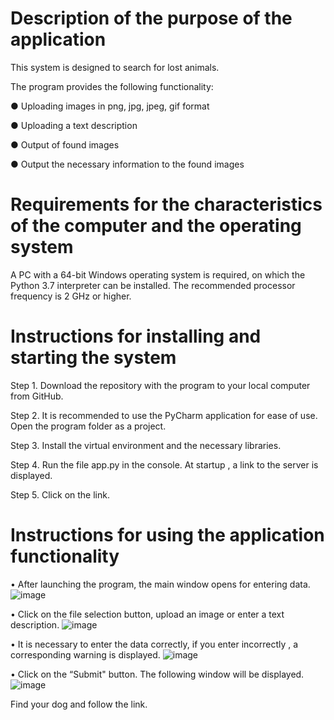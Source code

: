 # Description of the purpose of the application
This system is designed to search for lost
animals.

The program provides the following functionality:

●   Uploading images in png, jpg, jpeg, gif format

●   Uploading a text description

●   Output of found images

●   Output the necessary information to the found images



# Requirements for the characteristics of the computer and the operating system

A PC with a 64-bit Windows operating system is required, on which
the Python 3.7 interpreter can be installed. The recommended
processor frequency is 2 GHz or higher.

# Instructions for installing and starting the system

Step 1. Download the repository with the program to your local
computer from GitHub.

Step 2. It is recommended to use the PyCharm application for
ease of use. Open the program folder as a project.

Step 3. Install the virtual environment and the necessary
libraries.

Step 4. Run the file app.py in the console. At startup
, a link to the server is displayed.

Step 5. Click on the link.


# Instructions for using the application functionality

• After launching the program, the main window opens for
entering data.
![image](https://github.com/LyaSofya/lost_pet/assets/98537818/b6659a1a-9adf-4b88-a059-0ad1f47df495)

• Click on the file selection button, upload an image or
enter a text description.
![image](https://github.com/LyaSofya/lost_pet/assets/98537818/d0ca42cb-2317-4865-ad4f-510f8515b93e)

• It is necessary to enter the data correctly, if you enter incorrectly
, a corresponding warning is displayed.
![image](https://github.com/LyaSofya/lost_pet/assets/98537818/b778aff6-647b-4caf-b350-48b3e9d47518)

• Click on the “Submit" button. The following window will be displayed.
![image](https://github.com/LyaSofya/lost_pet/assets/98537818/b21b5d79-937b-46c2-8a81-183a1d72042b)

Find your dog and follow the link.
